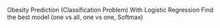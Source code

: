 Obesity Prediction (Classification Problem) 
With Logistic Regression
Find the best model (one vs all, one vs one, Softmax)
